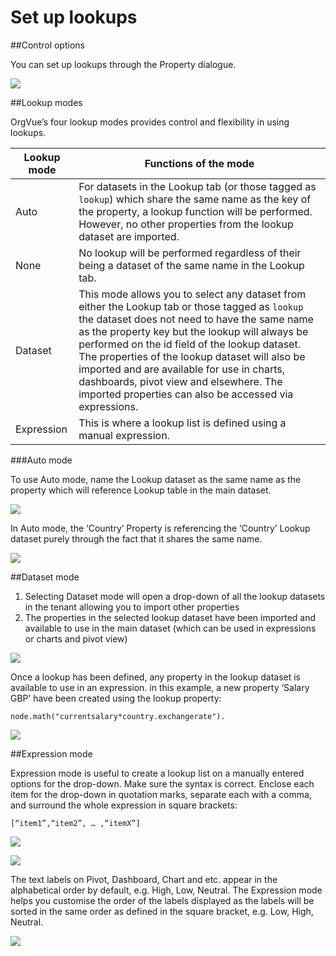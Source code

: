 # Set up lookups

##Control options

You can set up lookups through the Property dialogue.

![](A2-003.controloptions.png)

##Lookup modes

OrgVue’s four lookup modes provides control and flexibility in using lookups.

| Lookup mode | Functions of the mode|
| -- | -- |
| Auto  | For datasets in the Lookup tab (or those tagged as `lookup`) which share the same name as the key of the property, a lookup function will  be performed. However, no other properties from the lookup dataset are imported. |
| None| No lookup will be performed regardless of their being a dataset of the same name in the Lookup tab.|
| Dataset | This mode allows you to select any dataset from either the Lookup tab or those tagged as `lookup` the dataset does not need to have the same name as the property key but the lookup will always be performed on the id field of the lookup dataset. The properties of the lookup dataset will also be imported and are available for use in charts, dashboards, pivot view and elsewhere. The imported properties can also be accessed via expressions. |
| Expression | This is where a lookup list is defined using a manual expression.|

###Auto mode

To use Auto mode, name the Lookup dataset as the same name as the property which will reference Lookup table in the main dataset.

![](A2-004.automode.png)


In Auto mode, the ‘Country’ Property is referencing the ‘Country’ Lookup dataset purely through the fact that it shares the same name.

![](A2-005.automode2.png)

##Dataset mode

1. Selecting Dataset mode will open a drop-down of all the lookup datasets in the tenant allowing you to import other properties
2. The properties in the selected lookup dataset have been imported and available to use in the main dataset (which can be used in expressions or charts and pivot view)

![](A2-006.datasetmode.png)

Once a lookup has been defined, any property in the lookup dataset is available to use in an expression. in this example, a new property ‘Salary GBP’ have been created using the lookup property: 

`node.math("currentsalary*country.exchangerate").`

![](A2-007.datasetmode2.png)

##Expression mode

Expression mode is useful to create a lookup list on a manually entered options for the drop-down. 
Make sure the syntax is correct. Enclose each item for the drop-down in quotation marks, separate each with a comma, and surround the whole expression in square brackets:

`[“item1”,“item2”, … ,“itemX”]`


![](A2-008.expmodeeditprop.png)


![](A2-009.expmode2.png)

The text labels on Pivot, Dashboard, Chart and etc. appear in the alphabetical order by default, e.g. High, Low, Neutral. The Expression mode helps you customise the order of the labels displayed as the labels will be sorted in the same order as defined in the square bracket, e.g. Low, High, Neutral. 

![](A2-009.expressionmode.png)





